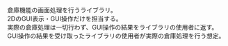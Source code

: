 

倉庫機能の画面処理を行うライブラリ。  
2DのGUI表示・GUI操作だけを担当する。  
実際の倉庫処理は一切行わず、GUI操作の結果をライブラリの使用者に返す。  
GUI操作の結果を受け取ったライブラリの使用者が実際の倉庫処理を行う想定。

